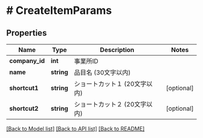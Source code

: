 # # CreateItemParams

## Properties

Name | Type | Description | Notes
------------ | ------------- | ------------- | -------------
**company_id** | **int** | 事業所ID | 
**name** | **string** | 品目名 (30文字以内) | 
**shortcut1** | **string** | ショートカット１ (20文字以内) | [optional] 
**shortcut2** | **string** | ショートカット２ (20文字以内) | [optional] 

[[Back to Model list]](../../README.md#documentation-for-models) [[Back to API list]](../../README.md#documentation-for-api-endpoints) [[Back to README]](../../README.md)


